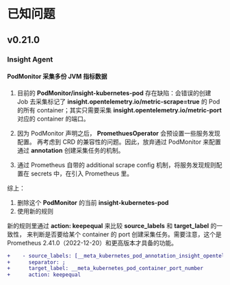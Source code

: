 # 已知问题

## v0.21.0

### Insight Agent

#### PodMonitor 采集多份 JVM 指标数据

1. 目前的 __PodMonitor/insight-kubernetes-pod__ 存在缺陷：会错误的创建 Job 去采集标记了
   __insight.opentelemetry.io/metric-scrape=true__ 的 Pod 的所有 container；其实只需要采集
   __insight.opentelemetry.io/metric-port__ 对应的 container 的端口。

2. 因为 PodMonitor 声明之后， __PromethuesOperator__ 会预设置一些服务发现配置。
   再考虑到 CRD 的兼容性的问题。因此，放弃通过 PodMonitor 来配置通过 __annotation__ 创建采集任务的机制。

3. 通过 Prometheus 自带的 additional scrape config 机制，将服务发现规则配置在 secrets 中，在引入 Prometheus 里。

综上：

1. 删除这个 __PodMonitor__ 的当前 __insight-kubernetes-pod__ 
2. 使用新的规则

新的规则里通过 __action: keepequal__ 来比较 __source_labels__ 和 __target_label__ 的一致性，
来判断是否要给某个 container 的 port 创建采集任务。需要注意，这个是 Prometheus 2.41.0（2022-12-20）和更高版本才具备的功能。

```diff
+    - source_labels: [__meta_kubernetes_pod_annotation_insight_opentelemetry_io_metric_port]
+      separator: ;
+      target_label: __meta_kubernetes_pod_container_port_number
+      action: keepequal
```
